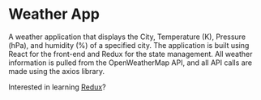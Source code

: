# Weather App

A weather application that displays the City, Temperature (K), Pressure (hPa), and humidity (%) of a specified city. The application is built using React for the front-end and Redux for the state management. All weather information is pulled from the OpenWeatherMap API, and all API calls are made using the axios library.

Interested in learning [Redux](https://www.udemy.com/react-redux/)?
